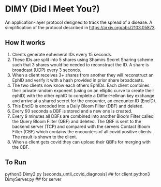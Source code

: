 # DIMY (Did I Meet You?)  
An application-layer protocol designed to track the spread of a disease. A simplification of the protocol described in https://arxiv.org/abs/2103.05873.  
## How it works  
1) Clients generate ephemeral IDs every 15 seconds.  
2) These IDs are split into 5 shares using Shamirs Secret Sharing scheme such that 3 shares would be needed to reconstruct the ID. A share is broadcast (UDP) every 3 seconds.  
3) When a client receives 3+ shares from another they will reconstruct an EphID and verify it with a hash provided in prior share broadcasts.  
4) The two clients now know each others EphIDs. Each client combines their private random exponent (using on an elliptic curve to create their ephID) with the other ephID to complete a Diffie-Hellman key exchange and arrive at a shared secret for the encounter, an encounter ID (EncID).  
5) This EncID is encoded into a Daily Bloom Filter (DBF) and deleted.  
6) Every 90 seconds a DBF is stored and a new one is created.  
7) Every 9 minutes all DBFs are combined into another Bloom Filter called the Query Bloom Filter (QBF) and deleted. The QBF is sent to the backend server (TCP) and compared with the servers Contact Bloom Filter (CBF) which contains the encounters of all covid positive clients. The result is shown to the client.  
9) When a client gets covid they can upload their QBFs for merging with the CBF.  
## To Run  
python3 Dimy2.py [seconds_until_covid_diagnosis] ## for client
python3 DimyServer.py ## for server
